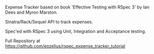 Expense Tracker based on book 'Effective Testing with RSpec 3' by Ian Dees and Myron Marston.

Sinatra/Rack/Sequel API to track expenses.  

Spec'ed with RSpec 3 using Unit, Integration and Acceptance testing.

Full Repository at https://github.com/eozelius/rspec_expense_tracker_tutorial